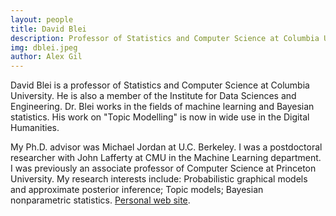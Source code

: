 ```yaml
---
layout: people
title: David Blei	
description: Professor of Statistics and Computer Science at Columbia University
img: dblei.jpeg
author: Alex Gil
---
```


David Blei is a professor of Statistics and Computer Science at Columbia University. He is also a member of the Institute for Data Sciences and Engineering. Dr. Blei works in the fields of machine learning and Bayesian statistics. His work on "Topic Modelling" is now in wide use in the Digital Humanities.

My Ph.D. advisor was Michael Jordan at U.C. Berkeley. I was a postdoctoral researcher with John Lafferty at CMU in the Machine Learning department. I was previously an associate professor of Computer Science at Princeton University. My research interests include: Probabilistic graphical models and approximate posterior inference; Topic models; Bayesian nonparametric statistics. <a href="http://www.cs.columbia.edu/~blei/index.html">Personal web site</a>.